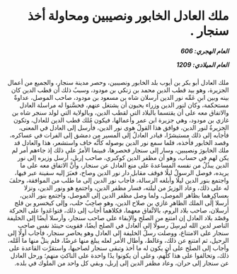 <h1 dir="rtl">ملك العادل الخابور ونصيبين ومحاولة أخذ سنجار .</h1>

<h5 dir="rtl">العام الهجري:  606

العام الميلادي: 1209

</h5>

<p dir="rtl">ملك العادل أبو بكر بن أيوب بلد الخابور ونصيبين، وحصر مدينة سنجار، والجميع من أعمال الجزيرة، وهو بيد قطب الدين محمد بن زنكي بن مودود، وسببُ ذلك أن قطب الدين كان بينه وبين ابنِ عَمِّه نور الدين أرسلان شاه بن مسعود بن مودود، صاحب الموصل، عداوةٌ مستحكمة، وكان لنور الدين وزراء يحبون أن يشتغل عنهم، فحسَّنوا له مراسلة العادل والاتفاق معه على أن يقتسما بالبلاد التي لقطب الدين، وبالولاية التي لولد سنجر شاه بن غازي بن مودود، وهي جزيرة ابن عمر وأعمالها، فيكون مُلك قطب الدين للعادل، وتكون الجزيرةُ لنور الدين، فوافق هذا القولُ هوى نور الدين، فأرسل إلى العادل في المعنى، فأجابه إلى ذلك مستبشرًا، فبادر العادلُ إلى المسير من دمشق إلى الفرات في عساكره، وقصد الخابور فأخذه، فلما سمع نور الدين بوصوله كأنَّه خاف واستشعر، هذا والعادل قد ملك الخابورَ ونصيبين، وسار إلى سنجار فحصرها، فبينما الأمرُ على ذلك إذ جاءهم أمر لم يكن لهم في حساب، وهو أن مظفر الدين كوكبري، صاحب إربل، أرسل وزيره إلى نور الدين يبذُلُ من نفسه المساعدةَ على منع العادل عن سنجار، وأنَّ الاتفاق معه على ما يريده، فوصل الرسولُ ليلًا فوقف مقابل دار نور الدين وصاح، فعبَرَ إليه سفينة عبر فيها، واجتمع بنور الدين ليلًا وأبلغه الرسالة، فأجاب نور الدين إلى ما طلب من الموافقة، وحلفَ له على ذلك، وعاد الوزيرُ من ليلته، فسار مظفر الدين، واجتمع هو ونور الدين، ونزلا بعساكِرِهما بظاهر الموصل، ولما وصل مظفر الدين إلى الموصل، واجتمع بنور الدين، أرسلا إلى الملك الظاهرِ غازي بن صلاح الدين، وهو صاحِبُ حلب، وإلى كيخسرو بن قلج أرسلان، صاحب بلاد الروم، بالاتِّفاق معهما، فكلاهما أجاب إلى ذلك، فتواعَدوا على الحركة وقصْد بلاد العادل إن امتنع من الصلحِ والإبقاء على صاحب سنجار، وأرسلا أيضًا إلى الخليفة الناصر لدين الله ليرسِلَ رسولًا إلى العادل في الصلح أيضًا، فقويت حينئذ نفس صاحب سنجار على الامتناع، ووصلت رسلُ الخليفة إلى العادل وهو يحاصر سنجار، فأجاب أولًا إلى الرحيل، ثم امتنع عن ذلك، وغالط، وأطال الأمر لعله يبلغ منها غرضًا، فلم ينلْ منها ما أمَّله، وأجاب إلى الصلح على أن يكون له ما أخذ وتبقى سنجار لصاحبها، واستقرَّت القاعدة على ذلك، وتحالفوا على هذا كلُّهم، وعلى أن يكونوا يدًا واحدة على الناكثِ منهم؛ ورحل العادل عن سنجار إلى حران، وعاد مظفر الدين إلى إربل، وبقي كل واحد من الملوك في بلده.</p></br>
